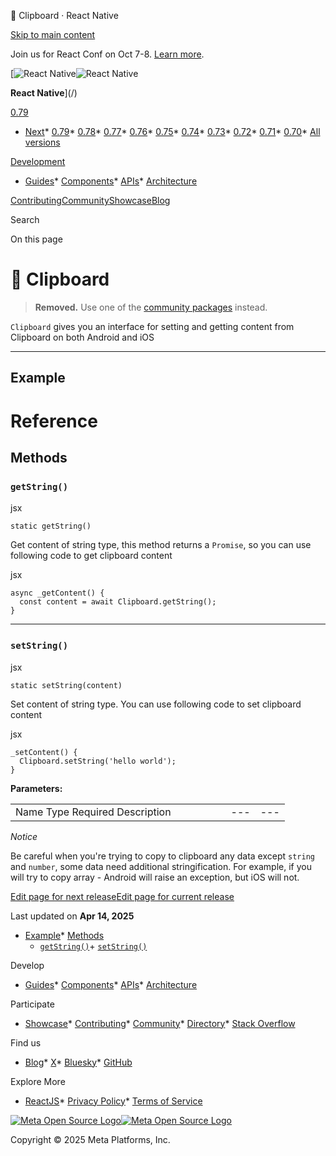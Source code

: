 🚧 Clipboard · React Native

[Skip to main content](#__docusaurus_skipToContent_fallback)

Join us for React Conf on Oct 7-8. [Learn more](https://conf.react.dev).

[![React Native](/img/header_logo.svg)![React Native](/img/header_logo.svg)

**React Native**](/)

[0.79](/docs/clipboard)

* [Next](/docs/next/clipboard)* [0.79](/docs/clipboard)* [0.78](/docs/0.78/clipboard)* [0.77](/docs/0.77/clipboard)* [0.76](/docs/0.76/clipboard)* [0.75](/docs/0.75/clipboard)* [0.74](/docs/0.74/clipboard)* [0.73](/docs/0.73/clipboard)* [0.72](/docs/0.72/clipboard)* [0.71](/docs/0.71/clipboard)* [0.70](/docs/0.70/clipboard)* [All versions](/versions)

[Development](#)

* [Guides](/docs/getting-started)* [Components](/docs/components-and-apis)* [APIs](/docs/accessibilityinfo)* [Architecture](/architecture/overview)

[Contributing](/contributing/overview)[Community](/community/overview)[Showcase](/showcase)[Blog](/blog)

Search

On this page

🚧 Clipboard
===========

> **Removed.** Use one of the [community packages](https://reactnative.directory/?search=clipboard) instead.

`Clipboard` gives you an interface for setting and getting content from Clipboard on both Android and iOS

---

Example[​](#example "Direct link to Example")
---------------------------------------------

Reference
=========

Methods[​](#methods "Direct link to Methods")
---------------------------------------------

### `getString()`[​](#getstring "Direct link to getstring")

jsx

```
static getString()  

```

Get content of string type, this method returns a `Promise`, so you can use following code to get clipboard content

jsx

```
async _getContent() {  
  const content = await Clipboard.getString();  
}  

```

---

### `setString()`[​](#setstring "Direct link to setstring")

jsx

```
static setString(content)  

```

Set content of string type. You can use following code to set clipboard content

jsx

```
_setContent() {  
  Clipboard.setString('hello world');  
}  

```

**Parameters:**

|  |  |  |  |  |  |  |  |
| --- | --- | --- | --- | --- | --- | --- | --- |
| Name Type Required Description|  |  |  |  | | --- | --- | --- | --- | | content string Yes The content to be stored in the clipboard | | | | | | | |

*Notice*

Be careful when you're trying to copy to clipboard any data except `string` and `number`, some data need additional stringification. For example, if you will try to copy array - Android will raise an exception, but iOS will not.

[Edit page for next release](https://github.com/facebook/react-native-website/edit/main/docs/clipboard.md)[Edit page for current release](https://github.com/facebook/react-native-website/edit/main/website/versioned_docs/version-0.79/clipboard.md)

Last updated on **Apr 14, 2025**

* [Example](#example)* [Methods](#methods)
    + [`getString()`](#getstring)+ [`setString()`](#setstring)

Develop

* [Guides](/docs/getting-started)* [Components](/docs/components-and-apis)* [APIs](/docs/accessibilityinfo)* [Architecture](/architecture/overview)

Participate

* [Showcase](/showcase)* [Contributing](/contributing/overview)* [Community](/community/overview)* [Directory](https://reactnative.directory/)* [Stack Overflow](https://stackoverflow.com/questions/tagged/react-native)

Find us

* [Blog](/blog)* [X](https://x.com/reactnative)* [Bluesky](https://bsky.app/profile/reactnative.dev)* [GitHub](https://github.com/facebook/react-native)

Explore More

* [ReactJS](https://react.dev/)* [Privacy Policy](https://opensource.fb.com/legal/privacy/)* [Terms of Service](https://opensource.fb.com/legal/terms/)

[![Meta Open Source Logo](/img/oss_logo.svg)![Meta Open Source Logo](/img/oss_logo.svg)](https://opensource.fb.com/)

Copyright © 2025 Meta Platforms, Inc.
